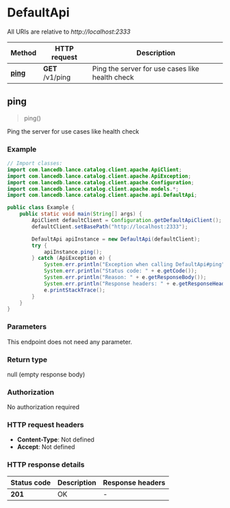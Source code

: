 # DefaultApi

All URIs are relative to *http://localhost:2333*

| Method | HTTP request | Description |
|------------- | ------------- | -------------|
| [**ping**](DefaultApi.md#ping) | **GET** /v1/ping | Ping the server for use cases like health check |



## ping

> ping()

Ping the server for use cases like health check

### Example

```java
// Import classes:
import com.lancedb.lance.catalog.client.apache.ApiClient;
import com.lancedb.lance.catalog.client.apache.ApiException;
import com.lancedb.lance.catalog.client.apache.Configuration;
import com.lancedb.lance.catalog.client.apache.models.*;
import com.lancedb.lance.catalog.client.apache.api.DefaultApi;

public class Example {
    public static void main(String[] args) {
        ApiClient defaultClient = Configuration.getDefaultApiClient();
        defaultClient.setBasePath("http://localhost:2333");

        DefaultApi apiInstance = new DefaultApi(defaultClient);
        try {
            apiInstance.ping();
        } catch (ApiException e) {
            System.err.println("Exception when calling DefaultApi#ping");
            System.err.println("Status code: " + e.getCode());
            System.err.println("Reason: " + e.getResponseBody());
            System.err.println("Response headers: " + e.getResponseHeaders());
            e.printStackTrace();
        }
    }
}
```

### Parameters

This endpoint does not need any parameter.

### Return type

null (empty response body)

### Authorization

No authorization required

### HTTP request headers

- **Content-Type**: Not defined
- **Accept**: Not defined


### HTTP response details
| Status code | Description | Response headers |
|-------------|-------------|------------------|
| **201** | OK |  -  |

